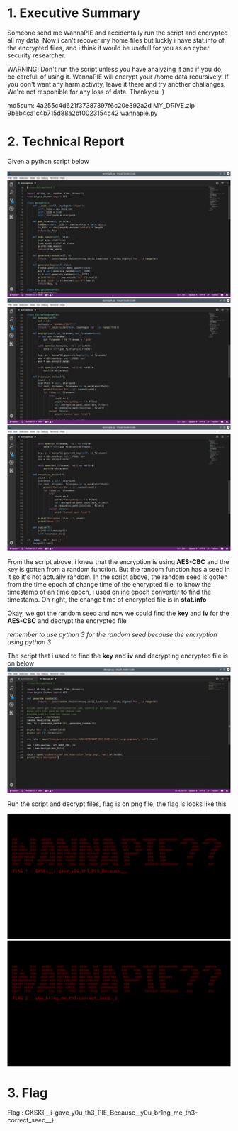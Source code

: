 # 1. Executive Summary 

Someone send me WannaPIE and accidentally run the script and encrypted all my data. Now i can't recover my home files but luckly i have stat.info of the encrypted files, and i think it would be usefull for you as an cyber security researcher.

WARNING!
Don't run the script unless you have analyzing it and if you do, be carefull of using it. WannaPIE will encrypt your /home data recursively. If you don't want any harm activity, leave it there and try another challanges. We're not responible for any loss of data. Thankyou :) 

md5sum:
4a255c4d621f37387397f6c20e392a2d MY_DRIVE.zip 
9beb4ca1c4b715d88a2bf0023154c42 wannapie.py 

# 2. Technical Report

Given a python script below

![Python Script](img/1.png)
![Python Script](img/2.png)
![Python Script](img/3.png)

From the script above, i knew that the encryption is using **AES-CBC** and the key is gotten from a random function.
But the random function has a seed in it so it's not actually random. In the script above, the random seed is gotten from the time epoch of change time of the encrypted file, to know the timestamp of an time epoch, i used [online epoch converter](https://epochconverter.com) to find the timestamp.
Oh right, the change time of encrypted file is in **stat.info**

Okay, we got the random seed and now we could find the **key** and **iv** for the **AES-CBC** and decrypt the encrypted file

*remember to use python 3 for the random seed because the encryption using python 3*

The script that i used to find the **key** and **iv** and decrypting encrypted file is on below
![Python Script](img/4.png)

Run the script and decrypt files, flag is on png file, the flag is looks like this

![Flag](img/realflagpart1.png)
![Flag](img/realflagpart2.png)

# 3. Flag
Flag : GKSK{\_\_i-gave_y0u_th3_PIE_Because__y0u_br1ng_me_th3-correct_seed\_\_}

